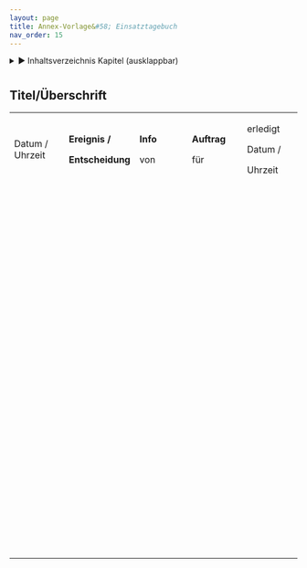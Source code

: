 ```yaml
---
layout: page
title: Annex-Vorlage&#58; Einsatztagebuch
nav_order: 15
---
```


<details markdown="block">
  <summary>
      &#9658; Inhaltsverzeichnis Kapitel (ausklappbar)
  </summary>

1. TOC
{:toc}
 </details>

   <p></p>


#

## Titel/Überschrift

<table>
<colgroup>
<col style="width: 20%" />
<col style="width: 20%" />
<col style="width: 20%" />
<col style="width: 20%" />
<col style="width: 20%" />
</colgroup>
<tbody>
<tr class="odd">
<td><p>Datum / Uhrzeit</p></td>
<td><p><strong>Ereignis /</strong></p>
<p><strong>Entscheidung</strong></p></td>
<td><p><strong>Info</strong></p>
<p>von</p></td>
<td><p><strong>Auftrag</strong></p>
<p>für</p></td>
<td><p>erledigt</p>
<p>Datum /</p>
<p>Uhrzeit</p></td>
</tr>
<tr class="even">
<td><p> </p>
<p> </p>
<p> </p></td>
<td><p><strong> </strong></p></td>
<td><p><strong> </strong></p></td>
<td><p><strong> </strong></p></td>
<td><p> </p></td>
</tr>
<tr class="odd">
<td><p> </p>
<p> </p>
<p> </p></td>
<td><p><strong> </strong></p></td>
<td><p><strong> </strong></p></td>
<td><p><strong> </strong></p></td>
<td><p> </p></td>
</tr>
<tr class="even">
<td><p> </p>
<p> </p>
<p> </p></td>
<td><p><strong> </strong></p></td>
<td><p><strong> </strong></p></td>
<td><p><strong> </strong></p></td>
<td><p> </p></td>
</tr>
<tr class="odd">
<td><p> </p>
<p> </p>
<p> </p></td>
<td><p><strong> </strong></p></td>
<td><p><strong> </strong></p></td>
<td><p><strong> </strong></p></td>
<td><p> </p></td>
</tr>
<tr class="even">
<td><p> </p>
<p> </p>
<p> </p></td>
<td><p><strong> </strong></p></td>
<td><p><strong> </strong></p></td>
<td><p><strong> </strong></p></td>
<td><p> </p></td>
</tr>
</tbody>
</table>

 

<div class="section fnlist" data-role="doc-footnotes">

</div>
